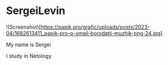 # SergeiLevin

!(Screenshot)[https://papik.pro/grafic/uploads/posts/2023-04/1682613411_papik-pro-p-smail-borodatii-muzhik-png-24.jpg]

My name is Sergei

I study in Netology